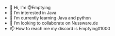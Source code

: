- 👋 Hi, I’m @Emptying
- 👀 I’m interested in Java
- 🌱 I’m currently learning Java and python
- 💞️ I’m looking to collaborate on Nussware.de
- 📫 How to reach me my discord is Emptying#1000

<!---
Emptying1000/Emptying1000 is a ✨ special ✨ repository because its `README.md` (this file) appears on your GitHub profile.
You can click the Preview link to take a look at your changes.
--->
